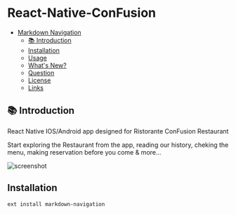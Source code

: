# React-Native-ConFusion


<!-- TOC -->

- [Markdown Navigation](#markdown-navigation)
    - [📚 Introduction](#Introduction)
    - [Installation](#installation)
    - [Usage](#usage)
    - [What's New?](#whats-new)
    - [Question](#question)
    - [License](#license)
    - [Links](#links)

<!-- /TOC -->

## 📚 Introduction
React Native IOS/Android app designed for Ristorante ConFusion Restaurant

Start exploring the Restaurant from the app, reading our history, cheking the menu, making reservation before you come & more...

![screenshot](./resources/screenshot.png)

## Installation
```
ext install markdown-navigation
```

